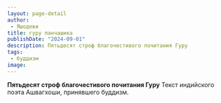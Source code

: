 ```yaml
---
layout: page-detail
author:
 - Яшодеви
title: гуру панчашика
publishDate: "2024-09-01"
description: Пятьдесят строф благочестивого почитания Гуру
tags:
 - буддизм
image: 
---
```


__Пятьдесят строф благочестивого почитания Гуру__
Текст индийского поэта Ашвагхоши, принявшего буддизм.

